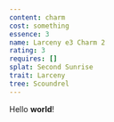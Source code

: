 ```yaml
---
content: charm
cost: something
essence: 3
name: Larceny e3 Charm 2
rating: 3
requires: []
splat: Second Sunrise
trait: Larceny
tree: Scoundrel
---
```


Hello **world**!
